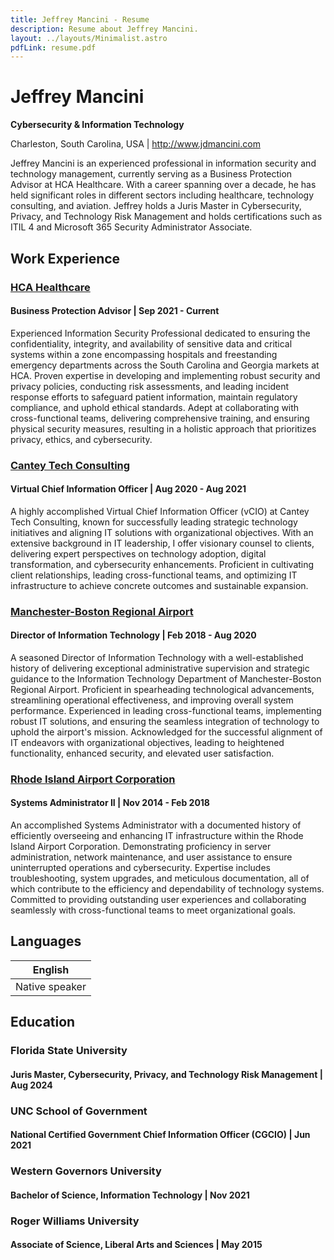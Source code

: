 ```yaml
---
title: Jeffrey Mancini - Resume
description: Resume about Jeffrey Mancini.
layout: ../layouts/Minimalist.astro
pdfLink: resume.pdf
---
```


# Jeffrey Mancini

**Cybersecurity & Information Technology**

Charleston, South Carolina, USA | http://www.jdmancini.com

Jeffrey Mancini is an experienced professional in information security and technology management, currently serving as a Business Protection Advisor at HCA Healthcare. With a career spanning over a decade, he has held significant roles in different sectors including healthcare, technology consulting, and aviation. Jeffrey holds a Juris Master in Cybersecurity, Privacy, and Technology Risk Management and holds certifications such as ITIL 4 and Microsoft 365 Security Administrator Associate.

## Work Experience

### [HCA Healthcare](https://www.hcahealthcare.com)

#### Business Protection Advisor | Sep 2021 - Current

Experienced Information Security Professional dedicated to ensuring the confidentiality, integrity, and availability of sensitive data and critical systems within a zone encompassing hospitals and freestanding emergency departments across the South Carolina and Georgia markets at HCA. Proven expertise in developing and implementing robust security and privacy policies, conducting risk assessments, and leading incident response efforts to safeguard patient information, maintain regulatory compliance, and uphold ethical standards. Adept at collaborating with cross-functional teams, delivering comprehensive training, and ensuring physical security measures, resulting in a holistic approach that prioritizes privacy, ethics, and cybersecurity.

### [Cantey Tech Consulting](https://canteytech.com)

#### Virtual Chief Information Officer | Aug 2020 - Aug 2021

A highly accomplished Virtual Chief Information Officer (vCIO) at Cantey Tech Consulting, known for successfully leading strategic technology initiatives and aligning IT solutions with organizational objectives. With an extensive background in IT leadership, I offer visionary counsel to clients, delivering expert perspectives on technology adoption, digital transformation, and cybersecurity enhancements. Proficient in cultivating client relationships, leading cross-functional teams, and optimizing IT infrastructure to achieve concrete outcomes and sustainable expansion.

### [Manchester-Boston Regional Airport](https://www.flymanchester.com)

#### Director of Information Technology | Feb 2018 - Aug 2020

A seasoned Director of Information Technology with a well-established history of delivering exceptional administrative supervision and strategic guidance to the Information Technology Department of Manchester-Boston Regional Airport. Proficient in spearheading technological advancements, streamlining operational effectiveness, and improving overall system performance. Experienced in leading cross-functional teams, implementing robust IT solutions, and ensuring the seamless integration of technology to uphold the airport's mission. Acknowledged for the successful alignment of IT endeavors with organizational objectives, leading to heightened functionality, enhanced security, and elevated user satisfaction.

### [Rhode Island Airport Corporation](https://flyri.com/riac)

#### Systems Administrator II | Nov 2014 - Feb 2018

An accomplished Systems Administrator with a documented history of efficiently overseeing and enhancing IT infrastructure within the Rhode Island Airport Corporation. Demonstrating proficiency in server administration, network maintenance, and user assistance to ensure uninterrupted operations and cybersecurity. Expertise includes troubleshooting, system upgrades, and meticulous documentation, all of which contribute to the efficiency and dependability of technology systems. Committed to providing outstanding user experiences and collaborating seamlessly with cross-functional teams to meet organizational goals.

## Languages

| English        |
| -------------- |
| Native speaker |

## Education

### Florida State University

#### Juris Master, Cybersecurity, Privacy, and Technology Risk Management | Aug 2024

### UNC School of Government

#### National Certified Government Chief Information Officer (CGCIO) | Jun 2021

### Western Governors University

#### Bachelor of Science, Information Technology | Nov 2021

### Roger Williams University

#### Associate of Science, Liberal Arts and Sciences | May 2015
